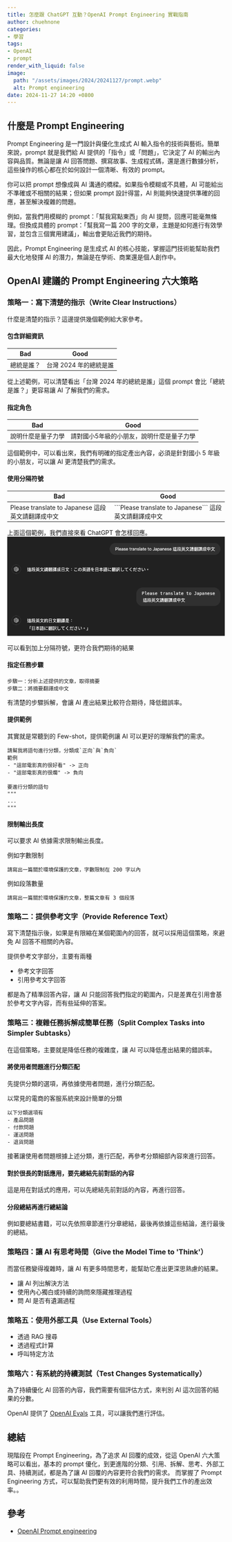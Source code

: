 ```yaml
---
title: 怎麼跟 ChatGPT 互動？OpenAI Prompt Engineering 實戰指南
author: chuehnone
categories:
- 學習
tags:
- OpenAI
- prompt
render_with_liquid: false
image:
  path: "/assets/images/2024/20241127/prompt.webp"
  alt: Prompt engineering
date: 2024-11-27 14:20 +0800
---
```

## 什麼是 Prompt Engineering

Prompt Engineering 是一門設計與優化生成式 AI 輸入指令的技術與藝術。簡單來說，prompt 就是我們給 AI 提供的「指令」或「問題」，它決定了 AI 的輸出內容與品質。無論是讓 AI 回答問題、撰寫故事、生成程式碼，還是進行數據分析，這些操作的核心都在於如何設計一個清晰、有效的 prompt。

你可以把 prompt 想像成與 AI 溝通的橋樑。如果指令模糊或不具體，AI 可能給出不準確或不相關的結果；但如果 prompt 設計得當，AI 則能夠快速提供準確的回應，甚至解決複雜的問題。

例如，當我們用模糊的 prompt：「幫我寫點東西」向 AI 提問，回應可能毫無條理。但換成具體的 prompt：「幫我寫一篇 200 字的文章，主題是如何進行有效學習，並包含三個實用建議」，輸出會更貼近我們的期待。

因此，Prompt Engineering 是生成式 AI 的核心技能，掌握這門技術能幫助我們最大化地發揮 AI 的潛力，無論是在學術、商業還是個人創作中。


## OpenAI 建議的 Prompt Engineering 六大策略

### 策略一：寫下清楚的指示（Write Clear Instructions）

什麼是清楚的指示？這邊提供幾個範例給大家參考。

#### 包含詳細資訊

| Bad   | Good           |
|-------|----------------|
| 總統是誰？ | 台灣 2024 年的總統是誰 |

從上述範例，可以清楚看出「台灣 2024 年的總統是誰」這個 prompt 會比「總統是誰？」更容易讓 AI 了解我們的需求。 

#### 指定角色

| Bad       | Good                  |
|-----------|-----------------------|
| 說明什麼是量子力學 | 請對國小5年級的小朋友，說明什麼是量子力學 |

這個範例中，可以看出來，我們有明確的指定產出內容，必須是針對國小 5 年級的小朋友，可以讓 AI 更清楚我們的需求。

#### 使用分隔符號

| Bad                                     | Good                                                |
|-----------------------------------------|-----------------------------------------------------|
| Please translate to Japanese 這段英文請翻譯成中文 | \`\`\`Please translate to Japanese\`\`\` 這段英文請翻譯成中文 |

上面這個範例，我們直接來看 ChatGPT 會怎樣回應。
![使用分隔符號的 prompt](/assets/images/2024/20241127/prompt-1.png)

可以看到加上分隔符號，更符合我們期待的結果

#### 指定任務步驟

```text
步驟一：分析上述提供的文章，取得摘要
步驟二：將摘要翻譯成中文
```

有清楚的步驟拆解，會讓 AI 產出結果比較符合期待，降低錯誤率。

#### 提供範例

其實就是常聽到的 Few-shot，提供範例讓 AI 可以更好的理解我們的需求。

```text
請幫我將語句進行分類，分類成`正向`與`負向`
範例
- "這部電影真的很好看" -> 正向
- "這部電影真的很爛" -> 負向

要進行分類的語句
"""
...
"""
```

#### 限制輸出長度

可以要求 AI 依據需求限制輸出長度。

例如字數限制
```text
請寫出一篇關於環境保護的文章，字數限制在 200 字以內
```

例如段落數量
```text
請寫出一篇關於環境保護的文章，整篇文章有 3 個段落
```

### 策略二：提供參考文字（Provide Reference Text）

寫下清楚指示後，如果是有限縮在某個範圍內的回答，就可以採用這個策略，來避免 AI 回答不相關的內容。

提供參考文字部分，主要有兩種
- 參考文字回答
- 引用參考文字回答

都是為了精準回答內容，讓 AI 只能回答我們指定的範圍內，只是差異在引用會基於參考文字內容，而有些延伸的答案。

### 策略三：複雜任務拆解成簡單任務（Split Complex Tasks into Simpler Subtasks）

在這個策略，主要就是降低任務的複雜度，讓 AI 可以降低產出結果的錯誤率。

#### 將使用者問題進行分類匹配

先提供分類的選項，再依據使用者問題，進行分類匹配。

以常見的電商的客服系統來設計簡單的分類
```text
以下分類選項有
- 產品問題
- 付款問題
- 運送問題
- 退貨問題
```

接著讓使用者問題根據上述分類，進行匹配，再參考分類細部內容來進行回答。

#### 對於很長的對話應用，要先總結先前對話的內容

這是用在對話式的應用，可以先總結先前對話的內容，再進行回答。

#### 分段總結再進行總結論

例如要總結書籍，可以先依照章節進行分章總結，最後再依據這些結論，進行最後的總結。

### 策略四：讓 AI 有思考時間（Give the Model Time to 'Think'）

而當任務變得複雜時，讓 AI 有更多時間思考，能幫助它產出更深思熟慮的結果。

- 讓 AI 列出解決方法
- 使用內心獨白或持續的詢問來隱藏推理過程
- 問 AI 是否有遺漏過程

### 策略五：使用外部工具（Use External Tools）

- 透過 RAG 搜尋
- 透過程式計算
- 呼叫特定方法

### 策略六：有系統的持續測試（Test Changes Systematically）

為了持續優化 AI 回答的內容，我們需要有個評估方式，來判別 AI 這次回答的結果的分數。

OpenAI 提供了 [OpenAI Evals](https://github.com/openai/evals) 工具，可以讓我們進行評估。

## 總結

現階段在 Prompt Engineering，為了追求 AI 回覆的成效，從這 OpenAI 六大策略可以看出，基本的 prompt 優化，到更進階的分類、引用、拆解、思考、外部工具、持續測試，都是為了讓 AI 回覆的內容更符合我們的需求。
而掌握了 Prompt Engineering 方式，可以幫助我們更有效的利用時間，提升我們工作的產出效率。。

## 參考
- [OpenAI Prompt engineering](https://platform.openai.com/docs/guides/prompt-engineering)
